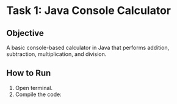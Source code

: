 # Task 1: Java Console Calculator

## Objective
A basic console-based calculator in Java that performs addition, subtraction, multiplication, and division.

## How to Run
1. Open terminal.
2. Compile the code:
